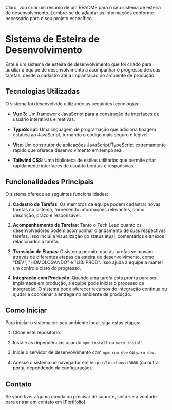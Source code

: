 Claro, vou criar um resumo de um README para o seu sistema de esteira de desenvolvimento. Lembre-se de adaptar as informações conforme necessário para o seu projeto específico.

# Sistema de Esteira de Desenvolvimento

Este é um sistema de esteira de desenvolvimento que foi criado para auxiliar a equipe de desenvolvimento a acompanhar o progresso de suas tarefas, desde o cadastro até a implantação no ambiente de produção.

## Tecnologias Utilizadas

O sistema foi desenvolvido utilizando as seguintes tecnologias:

- **Vue 3**: Um framework JavaScript para a construção de interfaces de usuário interativas e reativas.

- **TypeScript**: Uma linguagem de programação que adiciona tipagem estática ao JavaScript, tornando o código mais seguro e legível.

- **Vite**: Um construtor de aplicações JavaScript/TypeScript extremamente rápido que oferece desenvolvimento em tempo real.

- **Tailwind CSS**: Uma biblioteca de estilos utilitários que permite criar rapidamente interfaces de usuário bonitas e responsivas.

## Funcionalidades Principais

O sistema oferece as seguintes funcionalidades:

1. **Cadastro de Tarefas**: Os membros da equipe podem cadastrar novas tarefas no sistema, fornecendo informações relevantes, como descrição, prazo e responsável.

2. **Acompanhamento de Tarefas**: Tanto o Tech Lead quanto os desenvolvedores podem acompanhar o andamento de suas respectivas tarefas. Isso inclui a visualização do status atual, comentários e anexos relacionados à tarefa.

3. **Transição de Etapas**: O sistema permite que as tarefas se movam através de diferentes etapas da esteira de desenvolvimento, como "DEV", "HOMOLOGANDO" e "LIB. PROD". Isso ajuda a equipe a manter um controle claro do progresso.

4. **Integração com Produção**: Quando uma tarefa está pronta para ser implantada em produção, a equipe pode iniciar o processo de integração. O sistema pode oferecer recursos de integração contínua ou ajudar a coordenar a entrega no ambiente de produção.

## Como Iniciar

Para iniciar o sistema em seu ambiente local, siga estas etapas:

1. Clone este repositório.

2. Instale as dependências usando `npm install` ou `yarn install`.

3. Inicie o servidor de desenvolvimento com `npm run dev` ou `yarn dev`.

4. Acesse o sistema no navegador em `http://localhost:3000` (ou outra porta, dependendo da configuração).

## Contato

Se você tiver alguma dúvida ou precisar de suporte, sinta-se à vontade para entrar em contato em [[Portifolio](https://ruberson-as-portifolio.netlify.app/)].


